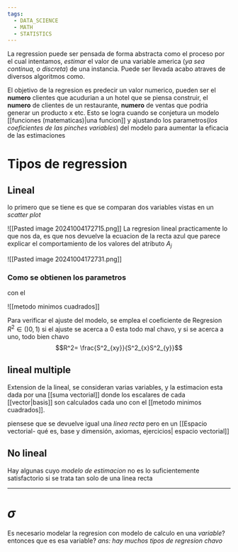 ```yaml
---
tags:
  - DATA_SCIENCE
  - MATH
  - STATISTICS
---
```


La regression puede ser pensada de forma abstracta como el proceso por el cual intentamos, *estimar* el valor de una variable america (*ya sea continua, o discreta*) de una instancia. Puede ser llevada acabo atraves de diversos algoritmos como. 

El objetivo de la regresion es predecir un valor numerico, pueden ser el **numero** clientes que acudurian a un hotel que se piensa construir, el **numero** de clientes de un restaurante, **numero** de ventas que podria generar un producto x etc. Esto se logra cuando se conjetura un modelo [[funciones (matematicas)|una funcion]] y ajustando los parametros(*los coeficientes de las pinches variables*) del modelo para aumentar la eficacia de las estimaciones

# Tipos de regression

## Lineal

lo primero que se tiene es que se comparan dos variables vistas en un *scatter plot*




![[Pasted image 20241004172715.png]]
La regresion lineal practicamente lo que nos da, es que nos devuelve la ecuacion de la recta azul que parece explicar el comportamiento de los valores del atributo $A_{j}$



![[Pasted image 20241004172731.png]]

### Como se obtienen los parametros 

con el


![[metodo minimos cuadrados]]




Para verificar el ajuste del modelo, se emplea el coeficiente de Regresion $R^2 \in ()0,1)$ si el ajuste se acerca a 0 esta todo mal chavo, y si se acerca a uno, todo bien chavo $$R^2= \frac{S^2_{xy}}{S^2_{x}S^2_{y}}$$




## lineal multiple

Extension de la lineal, se consideran varias variables, y la estimacion esta dada por una [[suma vectorial]] donde los escalares de cada [[vector|basis]] son calculados cada uno con el [[metodo minimos cuadrados]].

piensese que se devuelve igual una *linea recta* pero en un [[Espacio vectorial- qué es, base y dimensión, axiomas, ejercicios| espacio vectorial]]



## No lineal

Hay algunas cuyo *modelo de estimacion* no es lo suficientemente satisfactorio si se trata tan solo de una linea recta  


---
# $\sigma$


Es necesario modelar la regresion con modelo de calculo en una *variable*?  entonces que es esa variable? *ans: hay muchos tipos de regresion chavo*